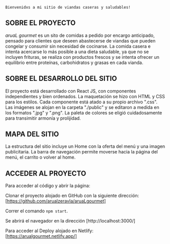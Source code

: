 `Bienvenidxs a mi sitio de viandas caseras y saludables!`

## SOBRE EL PROYECTO

*aruaL gourmet* es un sito de comidas a pedido por encargo anticipado, pensado para clientes que deseen abastecerse de viandas que pueden congelar y consumir sin necesidad de cocinarse.
La comida casera e intenta acercarse lo más posible a una dieta saludable, ya que no se incluyen frituras, se realiza con productos frescos y se intenta ofrecer un equilibrio entre proteínas, carbohidratos y grasas en cada vianda. 

## SOBRE EL DESARROLLO DEL SITIO

El proyecto está desarrollado con React JS, con componentes independientes y bien ordenados. 
La maquetación se hizo con HTML y CSS para los estilos. Cada componente está atado a su propio archivo ".css".
Las imágenes se alojan en la carpeta "./public" y se editaron a medida en los formatos ".jpg" y ".png".
La paleta de colores se eligió cuidadosamente para transimitir armonía y prolijidad.

## MAPA DEL SITIO

La estructura del sitio incluye un Home con la oferta del menú y una imagen publicitaria. La barra de navegación permite moverse hacia la página del menú, el carrito o volver al home.

## ACCEDER AL PROYECTO

Para acceder al código y abrir la página:

Clonar el proyecto alojado en GitHub con la siguiente dirección: [https://github.com/arualzeravla/aruaLgourmet]

Correr el comando `npm start`. 

Se abrirá el navegador en la dirección [http://localhost:3000/]

Para acceder al Deploy alojado en Netlify: [https://arualgourmet.netlify.app/]